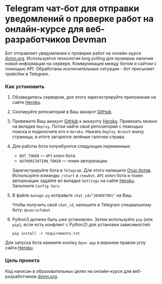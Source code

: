 # Telegram чат-бот для отправки уведомлений о проверке работ на онлайн-курсе для веб-разработчиков Devman

Бот отправляет уведомления о проверке работ на онлайн-курсе [dvmn.org](https://dvmn.org/). Используется технология long polling для проверки наличия новой информации на сервере. Коммуникация между ботом и сайтом с помощью API. Обработаны исключительные ситуации - бот присылает трейсбек в Telegram. 


### Как установить

1. Обзаведитесь сервером, для этого зарегистрируйте приложение на сайте [Heroku](https://id.heroku.com/login).
2. Скопируйте репозиторий в Ваш аккаунт [GitHub](https://github.com/).
3. Привяжите Ваш аккаунт [GitHub](https://github.com/) к аккаунту [Heroku](https://id.heroku.com/login). Привязать можно на вкладке `Deploy`. Потом найти свой репозиторий с помощью поиска и подключите его к `Heroku`. Нажать `Deploy Branch` внизу страницы, в итоге загорятся зелёные галочки справа.

4. Для работы бота потребуются следующие переменные:
   - `BOT_TOKEN` — `API` ключ бота.
   - `AUTHORIZATION_TOKEN` — токен авторизации.
   
   Зарегистрируйте бота в `Telegram`. Для этого напишите [Отцу ботов](https://telegram.me/BotFather). Используйте команды: `/start` и `/newbot`.
   `API` ключ бота и токен авторизации задайте во вкладке `Settings` на сайте [Heroku](https://id.heroku.com/login). Заполните `Config Vars`.

5. В файле `manage.py` исправьте `chat_id="204897991"` на Ваш.

   Чтобы получить свой `chat_id`, напишите в Telegram специальному боту: `@userinfobot`

6. Python3 должен быть уже установлен. 
   Затем используйте `pip` (или `pip3`, если есть конфликт с Python2) для установки зависимостей:
   ```
   pip install -r requirements.txt
   ```

Для запуска бота нажмите кнопку `Open app` в верхнем правом углу сайта [Heroku](https://id.heroku.com/login).

### Цель проекта

Код написан в образовательных целях на онлайн-курсе для веб-разработчиков [dvmn.org](https://dvmn.org/).